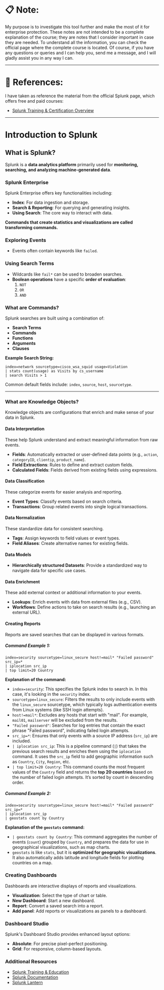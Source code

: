 
# 📋 **Note:**

My purpose is to investigate this tool further and make the most of it for enterprise protection. These notes are not intended to be a complete explanation of the course; they are notes that I consider important in case they are needed. To understand all the information, you can check the official page where the complete course is located. Of course, if you have any questions or queries and I can help you, send me a message, and I will gladly assist you in any way I can.

---

# **🔗 References:**

I have taken as reference the material from the official Splunk page, which offers free and paid courses:

* [Splunk Training & Certification Overview](https://www.splunk.com/en_us/training/free-courses/overview.html)

---

# **Introduction to Splunk**

## **What is Splunk?**

Splunk is a **data analytics platform** primarily used for **monitoring, searching, and analyzing machine-generated data**.

### **Splunk Enterprise**

Splunk Enterprise offers key functionalities including:

* **Index**: For data ingestion and storage.
* **Search & Reporting**: For querying and generating insights.
* **Using Search**: The core way to interact with data.

**Commands that create statistics and visualizations are called transforming commands.**

### **Exploring Events**

* Events often contain keywords like `failed`.

### **Using Search Terms**

* Wildcards like `fail*` can be used to broaden searches.
* **Boolean operations** have a specific **order of evaluation**:
    1.  `NOT`
    2.  `OR`
    3.  `AND`

### **What are Commands?**

Splunk searches are built using a combination of:

* **Search Terms**
* **Commands**
* **Functions**
* **Arguments**
* **Clauses**

**Example Search String:**

```splunk
index=network sourcetype=cisco_wsa_squid usage=Violation
| stats count(usage) as Visits by cs_username
| search Visits > 1
````

Common default fields include: `index`, `source`, `host`, `sourcetype`.

-----

### **What are Knowledge Objects?**

Knowledge objects are configurations that enrich and make sense of your data in Splunk.

#### **Data Interpretation**

These help Splunk understand and extract meaningful information from raw events.

  * **Fields**: Automatically extracted or user-defined data points (e.g., `action`, `categoryID`, `clientip`, `product_name`).
  * **Field Extractions**: Rules to define and extract custom fields.
  * **Calculated Fields**: Fields derived from existing fields using expressions.

#### **Data Classification**

These categorize events for easier analysis and reporting.

  * **Event Types**: Classify events based on search criteria.
  * **Transactions**: Group related events into single logical transactions.

#### **Data Normalization**

These standardize data for consistent searching.

  * **Tags**: Assign keywords to field values or event types.
  * **Field Aliases**: Create alternative names for existing fields.

#### **Data Models**

  * **Hierarchically structured Datasets**: Provide a standardized way to navigate data for specific use cases.

#### **Data Enrichment**

These add external context or additional information to your events.

  * **Lookups**: Enrich events with data from external files (e.g., CSV).
  * **Workflows**: Define actions to take on search results (e.g., launching an external URL).

#### **Creating Reports**

Reports are saved searches that can be displayed in various formats.

##### **Command Example 1:**

```splunk
index=security sourcetype=linux_secure host!=mail* "Failed password" src_ip=*
| iplocation src_ip
| top limit=20 Country
```

**Explanation of the command:**

  * `index=security`: This specifies the Splunk index to search in. In this case, it's looking in the `security` index.
  * `sourcetype=linux_secure`: Filters the results to only include events with the `linux_secure` sourcetype, which typically logs authentication events from Linux systems (like SSH login attempts).
  * `host!=mail*`: Excludes any hosts that start with "mail". For example, `mail01`, `mailserver` will be excluded from the results.
  * `"Failed password"`: Searches for log entries that contain the exact phrase "Failed password", indicating failed login attempts.
  * `src_ip=*`: Ensures that only events with a source IP address (`src_ip`) are included.
  * `| iplocation src_ip`: This is a pipeline command (`|`) that takes the previous search results and enriches them using the `iplocation` command. It uses the `src_ip` field to add geographic information such as `Country`, `City`, `Region`, etc.
  * `| top limit=20 Country`: This command counts the most frequent values of the `Country` field and returns the **top 20 countries** based on the number of failed login attempts. It’s sorted by count in descending order.

##### **Command Example 2:**

```splunk
index=security sourcetype=linux_secure host!=mail* "Failed password" src_ip=*
| iplocation src_ip
| geostats count by Country
```

**Explanation of the `geostats` command:**

  * `| geostats count by Country`: This command aggregates the number of events (`count`) grouped by `Country`, and prepares the data for use in geographical visualizations, such as map charts.
  * `geostats` is like `stats`, but it is **optimized for geographic visualizations**. It also automatically adds latitude and longitude fields for plotting countries on a map.

### **Creating Dashboards**

Dashboards are interactive displays of reports and visualizations.

  * **Visualization**: Select the type of chart or table.
  * **New Dashboard**: Start a new dashboard.
  * **Report**: Convert a saved search into a report.
  * **Add panel**: Add reports or visualizations as panels to a dashboard.

### **Dashboard Studio**

Splunk's Dashboard Studio provides enhanced layout options:

  * **Absolute**: For precise pixel-perfect positioning.
  * **Grid**: For responsive, column-based layouts.

### **Additional Resources**

  * [Splunk Training & Education](https://www.splunk.com/en_us/training.html)
  * [Splunk Documentation](https://docs.splunk.com/)
  * [Splunk Lantern](https://lantern.splunk.com/)

<!-- end list -->

```
```
